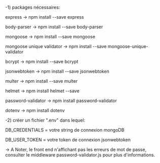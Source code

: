 -1) packages nécessaires:

express -> npm install --save express

body-parser -> npm install --save body-parser

mongoose -> npm install --save mongoose

mongoose unique validator -> npm install --save mongoose-unique-validator

bcrypt -> npm install --save bcrypt

jsonwebtoken -> npm install --save jsonwebtoken

multer -> npm install --save multer

helmet -> npm install helmet --save

password-validator -> npm install password-validator

dotenv -> npm install dotenv

-2) créer un fichier ".env" dans lequel:

DB_CREDENTIALS = votre string de connexion mongoDB

DB_USER_TOKEN = votre token de connexion jsonwebtoken

-> A Noter, le front end n'affichant pas les erreurs de mot de passe, consulter le middleware password-validator.js pour plus d'informations.
